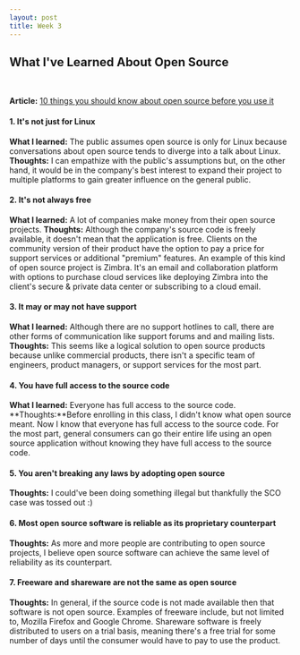 ```yaml
---
layout: post
title: Week 3
---
```


## What I've Learned About Open Source
<br>

**Article:** [10 things you should know about open source before you use it](https://www.techrepublic.com/blog/10-things/10-things-you-should-know-about-open-source-before-you-use-it/)
<br>

#### 1. It's not just for Linux
**What I learned:** The public assumes open source is only for Linux because conversations about open source tends to diverge into a talk about Linux.
**Thoughts:** I can empathize with the public's assumptions but, on the other hand, it would be in the company's best interest to expand their project to multiple platforms to gain greater influence on the general public.
<br>

#### 2. It's not always free
**What I learned:** A lot of companies make money from their open source projects.
**Thoughts:** Although the company's source code is freely available, it doesn't mean that the application is free. Clients on the community version of their product have the option to pay a price for support services or additional "premium" features. An example of this kind of open source project is Zimbra. It's an email and collaboration platform with options to purchase cloud services like deploying Zimbra into the client's secure & private data center or subscribing to a cloud email.
<br>

#### 3. It may or may not have support
**What I learned:** Although there are no support hotlines to call, there are other forms of communication like support forums and and mailing lists.
**Thoughts:** This seems like a logical solution to open source products because unlike commercial products, there isn't a specific team of engineers, product managers, or support services for the most part.
<br>

#### 4. You have full access to the source code
**What I learned:** Everyone has full access to the source code.
**Thoughts:**Before enrolling in this class, I didn't know what open source meant. Now I know that everyone has full access to the source code. For the most part, general consumers can go their entire life using an open source application without knowing they have full access to the source code.
<br>

#### 5. You aren't breaking any laws by adopting open source
**Thoughts:** I could've been doing something illegal but thankfully the SCO case was tossed out :)
<br>

#### 6. Most open source software is reliable as its proprietary counterpart
**Thoughts:** As more and more people are contributing to open source projects, I believe open source software can achieve the same level of reliability as its counterpart.

#### 7. Freeware and shareware are not the same as open source
**Thoughts:** In general, if the source code is not made available then that software is not open source. Examples of freeware include, but not limited to, Mozilla Firefox and Google Chrome. Shareware software is freely distributed to users on a trial basis, meaning there's a free trial for some number of days until the consumer would have to pay to use the product.

